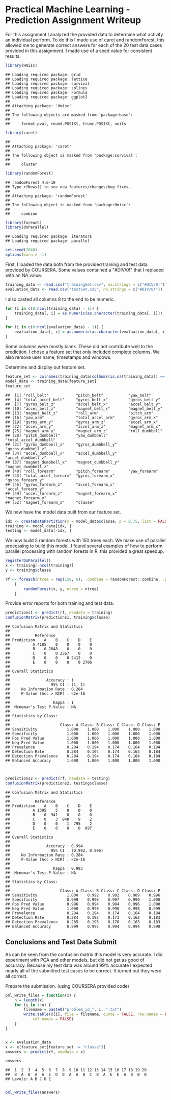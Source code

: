 Practical Machine Learning - Prediction Assignment Writeup
==========================================================

For this assignment I analyzed the provided data to determine what activity an individual perform.
To do this I made use of caret and randomForest, this allowed me to generate correct answers for
each of the 20 test data cases provided in this assignment.  I made use of a seed value for 
consistent results.



```r
library(Hmisc)
```

```
## Loading required package: grid
## Loading required package: lattice
## Loading required package: survival
## Loading required package: splines
## Loading required package: Formula
## Loading required package: ggplot2
## 
## Attaching package: 'Hmisc'
## 
## The following objects are masked from 'package:base':
## 
##     format.pval, round.POSIXt, trunc.POSIXt, units
```

```r
library(caret)
```

```
## 
## Attaching package: 'caret'
## 
## The following object is masked from 'package:survival':
## 
##     cluster
```

```r
library(randomForest)
```

```
## randomForest 4.6-10
## Type rfNews() to see new features/changes/bug fixes.
## 
## Attaching package: 'randomForest'
## 
## The following object is masked from 'package:Hmisc':
## 
##     combine
```

```r
library(foreach)
library(doParallel)
```

```
## Loading required package: iterators
## Loading required package: parallel
```

```r
set.seed(2048)
options(warn = -1)
```


First, I loaded the data both from the provided training and test data provided by COURSERA.
Some values contained a "#DIV/0!" that I replaced with an NA value.


```r
training_data <- read.csv("trainingSet.csv", na.strings = c("#DIV/0!"))
evaluation_data <- read.csv("testSet.csv", na.strings = c("#DIV/0!"))
```


I also casted all columns 8 to the end to be numeric.


```r
for (i in c(8:ncol(training_data) - 1)) {
    training_data[, i] = as.numeric(as.character(training_data[, i]))
}

for (i in c(8:ncol(evaluation_data) - 1)) {
    evaluation_data[, i] = as.numeric(as.character(evaluation_data[, i]))
}
```


Some columns were mostly blank.  These did not contribute well to the prediction.  I chose a feature
set that only included complete columns.  We also remove user name, timestamps and windows.  

Determine and display out feature set.


```r
feature_set <- colnames(training_data[colSums(is.na(training_data)) == 0])[-(1:7)]
model_data <- training_data[feature_set]
feature_set
```

```
##  [1] "roll_belt"            "pitch_belt"           "yaw_belt"            
##  [4] "total_accel_belt"     "gyros_belt_x"         "gyros_belt_y"        
##  [7] "gyros_belt_z"         "accel_belt_x"         "accel_belt_y"        
## [10] "accel_belt_z"         "magnet_belt_x"        "magnet_belt_y"       
## [13] "magnet_belt_z"        "roll_arm"             "pitch_arm"           
## [16] "yaw_arm"              "total_accel_arm"      "gyros_arm_x"         
## [19] "gyros_arm_y"          "gyros_arm_z"          "accel_arm_x"         
## [22] "accel_arm_y"          "accel_arm_z"          "magnet_arm_x"        
## [25] "magnet_arm_y"         "magnet_arm_z"         "roll_dumbbell"       
## [28] "pitch_dumbbell"       "yaw_dumbbell"         "total_accel_dumbbell"
## [31] "gyros_dumbbell_x"     "gyros_dumbbell_y"     "gyros_dumbbell_z"    
## [34] "accel_dumbbell_x"     "accel_dumbbell_y"     "accel_dumbbell_z"    
## [37] "magnet_dumbbell_x"    "magnet_dumbbell_y"    "magnet_dumbbell_z"   
## [40] "roll_forearm"         "pitch_forearm"        "yaw_forearm"         
## [43] "total_accel_forearm"  "gyros_forearm_x"      "gyros_forearm_y"     
## [46] "gyros_forearm_z"      "accel_forearm_x"      "accel_forearm_y"     
## [49] "accel_forearm_z"      "magnet_forearm_x"     "magnet_forearm_y"    
## [52] "magnet_forearm_z"     "classe"
```


We now have the model data built from our feature set.


```r
idx <- createDataPartition(y = model_data$classe, p = 0.75, list = FALSE)
training <- model_data[idx, ]
testing <- model_data[-idx, ]
```


We now build 5 random forests with 150 trees each. We make use of parallel processing to build this
model. I found several examples of how to perform parallel processing with random forests in R, this
provided a great speedup.


```r
registerDoParallel()
x <- training[-ncol(training)]
y <- training$classe

rf <- foreach(ntree = rep(150, 6), .combine = randomForest::combine, .packages = "randomForest") %dopar% 
    {
        randomForest(x, y, ntree = ntree)
    }
```


Provide error reports for both training and test data.

```r
predictions1 <- predict(rf, newdata = training)
confusionMatrix(predictions1, training$classe)
```

```
## Confusion Matrix and Statistics
## 
##           Reference
## Prediction    A    B    C    D    E
##          A 4185    0    0    0    0
##          B    0 2848    0    0    0
##          C    0    0 2567    0    0
##          D    0    0    0 2412    0
##          E    0    0    0    0 2706
## 
## Overall Statistics
##                                 
##                Accuracy : 1     
##                  95% CI : (1, 1)
##     No Information Rate : 0.284 
##     P-Value [Acc > NIR] : <2e-16
##                                 
##                   Kappa : 1     
##  Mcnemar's Test P-Value : NA    
## 
## Statistics by Class:
## 
##                      Class: A Class: B Class: C Class: D Class: E
## Sensitivity             1.000    1.000    1.000    1.000    1.000
## Specificity             1.000    1.000    1.000    1.000    1.000
## Pos Pred Value          1.000    1.000    1.000    1.000    1.000
## Neg Pred Value          1.000    1.000    1.000    1.000    1.000
## Prevalence              0.284    0.194    0.174    0.164    0.184
## Detection Rate          0.284    0.194    0.174    0.164    0.184
## Detection Prevalence    0.284    0.194    0.174    0.164    0.184
## Balanced Accuracy       1.000    1.000    1.000    1.000    1.000
```

```r


predictions2 <- predict(rf, newdata = testing)
confusionMatrix(predictions2, testing$classe)
```

```
## Confusion Matrix and Statistics
## 
##           Reference
## Prediction    A    B    C    D    E
##          A 1395    5    0    0    0
##          B    0  941    6    0    0
##          C    0    3  848    9    2
##          D    0    0    1  795    2
##          E    0    0    0    0  897
## 
## Overall Statistics
##                                         
##                Accuracy : 0.994         
##                  95% CI : (0.992, 0.996)
##     No Information Rate : 0.284         
##     P-Value [Acc > NIR] : <2e-16        
##                                         
##                   Kappa : 0.993         
##  Mcnemar's Test P-Value : NA            
## 
## Statistics by Class:
## 
##                      Class: A Class: B Class: C Class: D Class: E
## Sensitivity             1.000    0.992    0.992    0.989    0.996
## Specificity             0.999    0.998    0.997    0.999    1.000
## Pos Pred Value          0.996    0.994    0.984    0.996    1.000
## Neg Pred Value          1.000    0.998    0.998    0.998    0.999
## Prevalence              0.284    0.194    0.174    0.164    0.184
## Detection Rate          0.284    0.192    0.173    0.162    0.183
## Detection Prevalence    0.285    0.193    0.176    0.163    0.183
## Balanced Accuracy       0.999    0.995    0.994    0.994    0.998
```


Conclusions and Test Data Submit
--------------------------------

As can be seen from the confusion matrix this model is very accurate.  I did experiment with PCA 
and other models, but did not get as good of accuracy. Because my test data was around 99% 
accurate I expected nearly all of the submitted test cases to be correct.  It turned out they 
were all correct.

Prepare the submission. (using COURSERA provided code)


```r
pml_write_files = function(x) {
    n = length(x)
    for (i in 1:n) {
        filename = paste0("problem_id_", i, ".txt")
        write.table(x[i], file = filename, quote = FALSE, row.names = FALSE, 
            col.names = FALSE)
    }
}


x <- evaluation_data
x <- x[feature_set[feature_set != "classe"]]
answers <- predict(rf, newdata = x)

answers
```

```
##  1  2  3  4  5  6  7  8  9 10 11 12 13 14 15 16 17 18 19 20 
##  B  A  B  A  A  E  D  B  A  A  B  C  B  A  E  E  A  B  B  B 
## Levels: A B C D E
```

```r

pml_write_files(answers)
```

